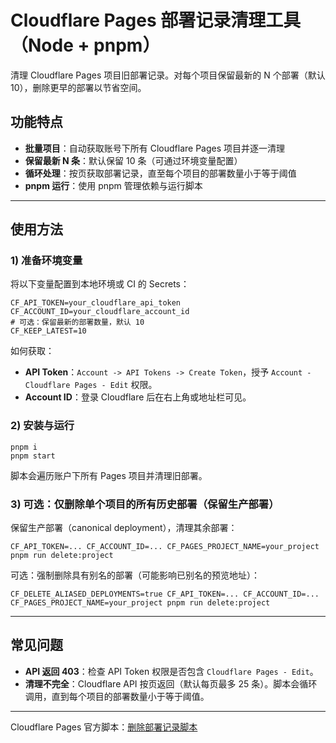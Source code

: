 # Cloudflare Pages 部署记录清理工具（Node + pnpm）

清理 Cloudflare Pages 项目旧部署记录。对每个项目保留最新的 N 个部署（默认 10），删除更早的部署以节省空间。

## 功能特点

- **批量项目**：自动获取账号下所有 Cloudflare Pages 项目并逐一清理
- **保留最新 N 条**：默认保留 10 条（可通过环境变量配置）
- **循环处理**：按页获取部署记录，直至每个项目的部署数量小于等于阈值
- **pnpm 运行**：使用 pnpm 管理依赖与运行脚本

---

## 使用方法

### 1) 准备环境变量

将以下变量配置到本地环境或 CI 的 Secrets：

```shell
CF_API_TOKEN=your_cloudflare_api_token
CF_ACCOUNT_ID=your_cloudflare_account_id
# 可选：保留最新的部署数量，默认 10
CF_KEEP_LATEST=10
```

如何获取：

- **API Token**：`Account -> API Tokens -> Create Token`，授予 `Account - Cloudflare Pages - Edit` 权限。
- **Account ID**：登录 Cloudflare 后在右上角或地址栏可见。

### 2) 安装与运行

```shell
pnpm i
pnpm start
```

脚本会遍历账户下所有 Pages 项目并清理旧部署。

### 3) 可选：仅删除单个项目的所有历史部署（保留生产部署）

保留生产部署（canonical deployment），清理其余部署：

```shell
CF_API_TOKEN=... CF_ACCOUNT_ID=... CF_PAGES_PROJECT_NAME=your_project pnpm run delete:project
```

可选：强制删除具有别名的部署（可能影响已别名的预览地址）：

```shell
CF_DELETE_ALIASED_DEPLOYMENTS=true CF_API_TOKEN=... CF_ACCOUNT_ID=... CF_PAGES_PROJECT_NAME=your_project pnpm run delete:project
```

---

## 常见问题

- **API 返回 403**：检查 API Token 权限是否包含 `Cloudflare Pages - Edit`。
- **清理不完全**：Cloudflare API 按页返回（默认每页最多 25 条）。脚本会循环调用，直到每个项目的部署数量小于等于阈值。

---

Cloudflare Pages 官方脚本：[删除部署记录脚本](https://pub-505c82ba1c844ba788b97b1ed9415e75.r2.dev/delete-all-deployments.zip)
